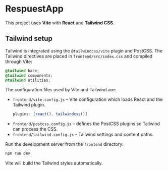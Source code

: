 # RespuestApp

This project uses **Vite** with **React** and **Tailwind CSS**.

## Tailwind setup

Tailwind is integrated using the `@tailwindcss/vite` plugin and PostCSS.
The Tailwind directives are placed in `frontend/src/index.css` and compiled
through Vite:

```css
@tailwind base;
@tailwind components;
@tailwind utilities;
```

The configuration files used by Vite and Tailwind are:

- `frontend/vite.config.js` – Vite configuration which loads React and the Tailwind plugin.
  ```js
  plugins: [react(), tailwindcss()]
  ```
- `frontend/postcss.config.js` – defines the PostCSS plugins so Tailwind can process the CSS.
- `frontend/tailwind.config.js` – Tailwind settings and content paths.

Run the development server from the `frontend` directory:

```bash
npm run dev
```

Vite will build the Tailwind styles automatically.
